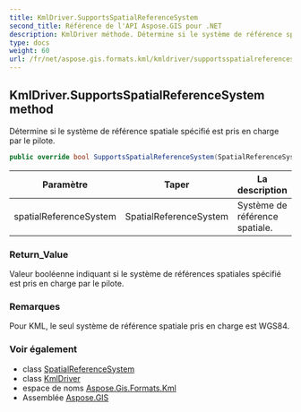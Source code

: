 ```yaml
---
title: KmlDriver.SupportsSpatialReferenceSystem
second_title: Référence de l'API Aspose.GIS pour .NET
description: KmlDriver méthode. Détermine si le système de référence spatiale spécifié est pris en charge par le pilote.
type: docs
weight: 60
url: /fr/net/aspose.gis.formats.kml/kmldriver/supportsspatialreferencesystem/
---
```

## KmlDriver.SupportsSpatialReferenceSystem method

Détermine si le système de référence spatiale spécifié est pris en charge par le pilote.

```csharp
public override bool SupportsSpatialReferenceSystem(SpatialReferenceSystem spatialReferenceSystem)
```

| Paramètre | Taper | La description |
| --- | --- | --- |
| spatialReferenceSystem | SpatialReferenceSystem | Système de référence spatiale. |

### Return_Value

Valeur booléenne indiquant si le système de références spatiales spécifié est pris en charge par le pilote.

### Remarques

Pour KML, le seul système de référence spatiale pris en charge est WGS84.

### Voir également

* class [SpatialReferenceSystem](../../../aspose.gis.spatialreferencing/spatialreferencesystem/)
* class [KmlDriver](../)
* espace de noms [Aspose.Gis.Formats.Kml](../../kmldriver/)
* Assemblée [Aspose.GIS](../../../)


